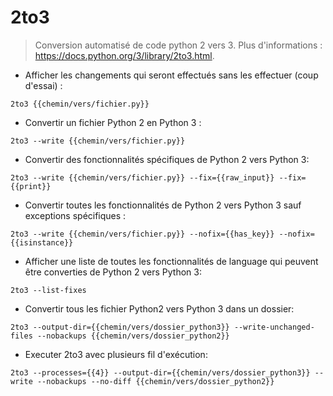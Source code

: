 # 2to3

> Conversion automatisé de code python 2 vers 3.
> Plus d'informations : <https://docs.python.org/3/library/2to3.html>.

- Afficher les changements qui seront effectués sans les effectuer (coup d'essai) :

`2to3 {{chemin/vers/fichier.py}}`

- Convertir un fichier Python 2 en Python 3 :

`2to3 --write {{chemin/vers/fichier.py}}`

- Convertir des fonctionnalités spécifiques de Python 2 vers Python 3:

`2to3 --write {{chemin/vers/fichier.py}} --fix={{raw_input}} --fix={{print}}`

- Convertir toutes les fonctionnalités de Python 2 vers Python 3 sauf exceptions spécifiques :

`2to3 --write {{chemin/vers/fichier.py}} --nofix={{has_key}} --nofix={{isinstance}}`

- Afficher une liste de toutes les fonctionnalités de language qui peuvent être converties de Python 2 vers Python 3:

`2to3 --list-fixes`

- Convertir tous les fichier Python2 vers Python 3 dans un dossier:

`2to3 --output-dir={{chemin/vers/dossier_python3}} --write-unchanged-files --nobackups {{chemin/vers/dossier_python2}}`

- Executer 2to3 avec plusieurs fil d'exécution:

`2to3 --processes={{4}} --output-dir={{chemin/vers/dossier_python3}} --write --nobackups --no-diff {{chemin/vers/dossier_python2}}`
